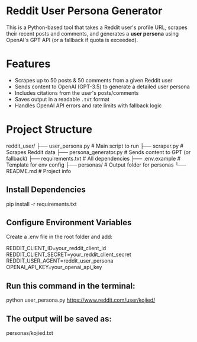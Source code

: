 # Reddit User Persona Generator
This is a Python-based tool that takes a Reddit user's profile URL, scrapes their recent posts and comments, and generates a **user persona** using OpenAI's GPT API (or a fallback if quota is exceeded).

# Features
- Scrapes up to 50 posts & 50 comments from a given Reddit user
- Sends content to OpenAI (GPT-3.5) to generate a detailed user persona
- Includes citations from the user's posts/comments
- Saves output in a readable `.txt` format
- Handles OpenAI API errors and rate limits with fallback logic

# Project Structure
reddit_user/
├── user_persona.py # Main script to run
├── scraper.py # Scrapes Reddit data
├── persona_generator.py # Sends content to GPT (or fallback)
├── requirements.txt # All dependencies
├── .env.example # Template for env config
├── personas/ # Output folder for personas
└── README.md # Project info

## Install Dependencies
pip install -r requirements.txt

## Configure Environment Variables
Create a .env file in the root folder and add:

REDDIT_CLIENT_ID=your_reddit_client_id
REDDIT_CLIENT_SECRET=your_reddit_client_secret
REDDIT_USER_AGENT=reddit_user_persona
OPENAI_API_KEY=your_openai_api_key

## Run this command in the terminal:
python user_persona.py https://www.reddit.com/user/kojied/

## The output will be saved as:
personas/kojied.txt

